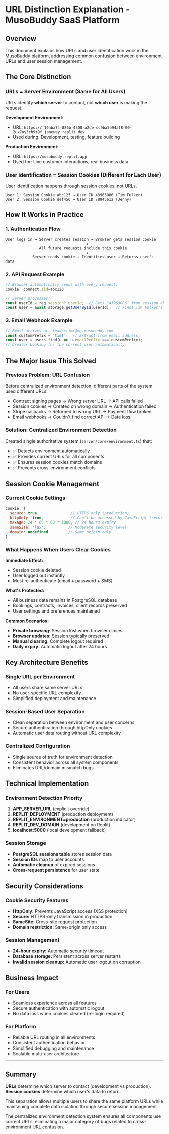 # URL Distinction Explanation - MusoBuddy SaaS Platform

## Overview

This document explains how URLs and user identification work in the MusoBuddy platform, addressing common confusion between environment URLs and user session management.

## The Core Distinction

### URLs = Server Environment (Same for All Users)
URLs identify **which server** to contact, not **which user** is making the request.

**Development Environment:**
- URL: `https://f19aba74-886b-4308-a2de-cc9ba5e94af8-00-2ux7uy3ch9t9f.janeway.replit.dev`
- Used during: Development, testing, feature building

**Production Environment:**
- URL: `https://musobuddy.replit.app`
- Used for: Live customer interactions, real business data

### User Identification = Session Cookies (Different for Each User)
User identification happens through session cookies, not URLs.

```
User 1: Session Cookie abc123 → User ID 43963086 (Tim Fulker)
User 2: Session Cookie def456 → User ID 78945612 (Jenny)
```

## How It Works in Practice

### 1. Authentication Flow
```
User logs in → Server creates session → Browser gets session cookie
                                    ↓
               All future requests include this cookie
                                    ↓
            Server reads cookie → Identifies user → Returns user's data
```

### 2. API Request Example
```javascript
// Browser automatically sends with every request:
Cookie: connect.sid=abc123

// Server processes:
const userId = req.session?.userId;  // Gets "43963086" from session abc123
const user = await storage.getUserById(userId);  // Finds Tim Fulker's data
```

### 3. Email Webhook Example
```javascript
// Email arrives at: leads+timf@mg.musobuddy.com
const customPrefix = 'timf';  // Extract from email address
const user = users.find(u => u.emailPrefix === customPrefix);
// Creates booking for the correct user automatically
```

## The Major Issue This Solved

### Previous Problem: URL Confusion
Before centralized environment detection, different parts of the system used different URLs:

- Contract signing pages → Wrong server URL → API calls failed
- Session cookies → Created on wrong domain → Authentication failed  
- Stripe callbacks → Returned to wrong URL → Payment flow broken
- Email webhooks → Couldn't find correct API → Data loss

### Solution: Centralized Environment Detection
Created single authoritative system (`server/core/environment.ts`) that:

- ✅ Detects environment automatically
- ✅ Provides correct URLs for all components
- ✅ Ensures session cookies match domains
- ✅ Prevents cross-environment conflicts

## Session Cookie Management

### Current Cookie Settings
```javascript
cookie: {
  secure: true,              // HTTPS only (production)
  httpOnly: true,            // Can't be accessed by JavaScript (security)
  maxAge: 24 * 60 * 60 * 1000, // 24 hours expiry
  sameSite: 'lax',          // Moderate security level
  domain: undefined         // Same origin only
}
```

### What Happens When Users Clear Cookies

**Immediate Effect:**
- Session cookie deleted
- User logged out instantly
- Must re-authenticate (email + password + SMS)

**What's Protected:**
- All business data remains in PostgreSQL database
- Bookings, contracts, invoices, client records preserved
- User settings and preferences maintained

**Common Scenarios:**
- **Private browsing:** Session lost when browser closes
- **Browser updates:** Session typically preserved
- **Manual clearing:** Complete logout required
- **Daily expiry:** Automatic logout after 24 hours

## Key Architecture Benefits

### Single URL per Environment
- All users share same server URLs
- No user-specific URL complexity
- Simplified deployment and maintenance

### Session-Based User Separation
- Clean separation between environment and user concerns
- Secure authentication through httpOnly cookies
- Automatic user data routing without URL complexity

### Centralized Configuration
- Single source of truth for environment detection
- Consistent behavior across all system components
- Eliminates URL/domain mismatch bugs

## Technical Implementation

### Environment Detection Priority
1. **APP_SERVER_URL** (explicit override)
2. **REPLIT_DEPLOYMENT** (production deployment)
3. **REPLIT_ENVIRONMENT=production** (production indicator)
4. **REPLIT_DEV_DOMAIN** (development on Replit)
5. **localhost:5000** (local development fallback)

### Session Storage
- **PostgreSQL sessions table** stores session data
- **Session IDs** map to user accounts
- **Automatic cleanup** of expired sessions
- **Cross-request persistence** for user state

## Security Considerations

### Cookie Security Features
- **HttpOnly:** Prevents JavaScript access (XSS protection)
- **Secure:** HTTPS-only transmission in production
- **SameSite:** Cross-site request protection
- **Domain restriction:** Same-origin only access

### Session Management
- **24-hour expiry:** Automatic security timeout
- **Database storage:** Persistent across server restarts
- **Invalid session cleanup:** Automatic user logout on corruption

## Business Impact

### For Users
- Seamless experience across all features
- Secure authentication with automatic logout
- No data loss when cookies cleared (re-login required)

### For Platform
- Reliable URL routing in all environments
- Consistent authentication behavior
- Simplified debugging and maintenance
- Scalable multi-user architecture

---

## Summary

**URLs** determine which server to contact (development vs production).  
**Session cookies** determine which user's data to return.  

This separation allows multiple users to share the same platform URLs while maintaining complete data isolation through secure session management.

The centralized environment detection system ensures all components use correct URLs, eliminating a major category of bugs related to cross-environment URL confusion.